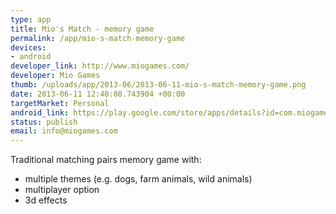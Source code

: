```yaml
--- 
type: app
title: Mio's Match - memory game
permalink: /app/mio-s-match-memory-game
devices: 
- android
developer_link: http://www.miogames.com/
developer: Mio Games
thumb: /uploads/app/2013-06/2013-06-11-mio-s-match-memory-game.png
date: 2013-06-11 12:40:08.743904 +00:00
targetMarket: Personal
android_link: https://play.google.com/store/apps/details?id=com.miogames.miomem
status: publish
email: info@miogames.com
---
```


Traditional matching pairs memory game with:

- multiple themes (e.g. dogs, farm animals, wild animals)
- multiplayer option
- 3d effects
